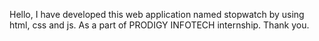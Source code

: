 Hello,
I have developed this web application named stopwatch by using html, css and js.
As a part of PRODIGY INFOTECH internship.
Thank you.
